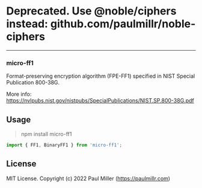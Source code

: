 # Deprecated. Use @noble/ciphers instead: github.com/paulmillr/noble-ciphers

---
### micro-ff1

Format-preserving encryption algorithm (FPE-FF1) specified in NIST Special Publication 800-38G.

More info: https://nvlpubs.nist.gov/nistpubs/SpecialPublications/NIST.SP.800-38G.pdf

## Usage

> npm install micro-ff1

```ts
import { FF1, BinaryFF1 } from 'micro-ff1';
```

## License

MIT License. Copyright (c) 2022 Paul Miller (https://paulmillr.com)
